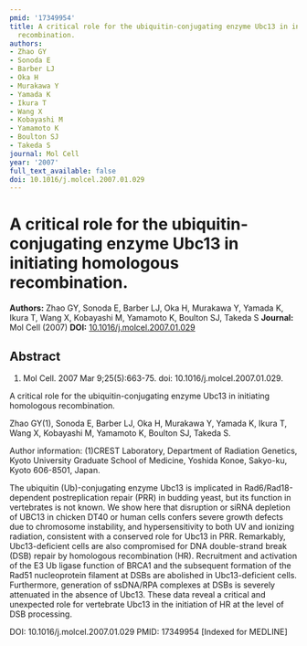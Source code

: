 ```yaml
---
pmid: '17349954'
title: A critical role for the ubiquitin-conjugating enzyme Ubc13 in initiating homologous
  recombination.
authors:
- Zhao GY
- Sonoda E
- Barber LJ
- Oka H
- Murakawa Y
- Yamada K
- Ikura T
- Wang X
- Kobayashi M
- Yamamoto K
- Boulton SJ
- Takeda S
journal: Mol Cell
year: '2007'
full_text_available: false
doi: 10.1016/j.molcel.2007.01.029
---
```


# A critical role for the ubiquitin-conjugating enzyme Ubc13 in initiating homologous recombination.
**Authors:** Zhao GY, Sonoda E, Barber LJ, Oka H, Murakawa Y, Yamada K, Ikura T, Wang X, Kobayashi M, Yamamoto K, Boulton SJ, Takeda S
**Journal:** Mol Cell (2007)
**DOI:** [10.1016/j.molcel.2007.01.029](https://doi.org/10.1016/j.molcel.2007.01.029)

## Abstract

1. Mol Cell. 2007 Mar 9;25(5):663-75. doi: 10.1016/j.molcel.2007.01.029.

A critical role for the ubiquitin-conjugating enzyme Ubc13 in initiating 
homologous recombination.

Zhao GY(1), Sonoda E, Barber LJ, Oka H, Murakawa Y, Yamada K, Ikura T, Wang X, 
Kobayashi M, Yamamoto K, Boulton SJ, Takeda S.

Author information:
(1)CREST Laboratory, Department of Radiation Genetics, Kyoto University Graduate 
School of Medicine, Yoshida Konoe, Sakyo-ku, Kyoto 606-8501, Japan.

The ubiquitin (Ub)-conjugating enzyme Ubc13 is implicated in 
Rad6/Rad18-dependent postreplication repair (PRR) in budding yeast, but its 
function in vertebrates is not known. We show here that disruption or siRNA 
depletion of UBC13 in chicken DT40 or human cells confers severe growth defects 
due to chromosome instability, and hypersensitivity to both UV and ionizing 
radiation, consistent with a conserved role for Ubc13 in PRR. Remarkably, 
Ubc13-deficient cells are also compromised for DNA double-strand break (DSB) 
repair by homologous recombination (HR). Recruitment and activation of the E3 Ub 
ligase function of BRCA1 and the subsequent formation of the Rad51 nucleoprotein 
filament at DSBs are abolished in Ubc13-deficient cells. Furthermore, generation 
of ssDNA/RPA complexes at DSBs is severely attenuated in the absence of Ubc13. 
These data reveal a critical and unexpected role for vertebrate Ubc13 in the 
initiation of HR at the level of DSB processing.

DOI: 10.1016/j.molcel.2007.01.029
PMID: 17349954 [Indexed for MEDLINE]
